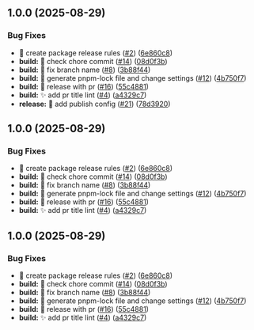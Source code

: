 ## 1.0.0 (2025-08-29)

### Bug Fixes

* :rocket: create package release rules ([#2](https://github.com/FlarianWeb/frontend-preset/issues/2)) ([6e860c8](https://github.com/FlarianWeb/frontend-preset/commit/6e860c8fdab875820b3d4a8584c12a343adfc4f6))
* **build:** :bug: check chore commit ([#14](https://github.com/FlarianWeb/frontend-preset/issues/14)) ([08d0f3b](https://github.com/FlarianWeb/frontend-preset/commit/08d0f3bae4ddc8c0a4987db8b758475f98c404a7))
* **build:** :bug: fix branch name ([#8](https://github.com/FlarianWeb/frontend-preset/issues/8)) ([3b88f44](https://github.com/FlarianWeb/frontend-preset/commit/3b88f44408a1643beeac1c57fe7024cd9454281e))
* **build:** :bug: generate pnpm-lock file and change settings ([#12](https://github.com/FlarianWeb/frontend-preset/issues/12)) ([4b750f7](https://github.com/FlarianWeb/frontend-preset/commit/4b750f7c5971b7c74530abbaad458bdf5223011c))
* **build:** :bug: release with pr ([#16](https://github.com/FlarianWeb/frontend-preset/issues/16)) ([55c4881](https://github.com/FlarianWeb/frontend-preset/commit/55c4881d352cbee0693d82afaabe254082c06a18))
* **build:** :sparkles: add pr title lint ([#4](https://github.com/FlarianWeb/frontend-preset/issues/4)) ([a4329c7](https://github.com/FlarianWeb/frontend-preset/commit/a4329c77a9e8531328e9a67b8afab0d724081cb5))
* **release:** :bug: add publish config ([#21](https://github.com/FlarianWeb/frontend-preset/issues/21)) ([78d3920](https://github.com/FlarianWeb/frontend-preset/commit/78d3920ccfa4a30e80f9b03432c032761f3d30cb))

## 1.0.0 (2025-08-29)

### Bug Fixes

* :rocket: create package release rules ([#2](https://github.com/FlarianWeb/frontend-preset/issues/2)) ([6e860c8](https://github.com/FlarianWeb/frontend-preset/commit/6e860c8fdab875820b3d4a8584c12a343adfc4f6))
* **build:** :bug: check chore commit ([#14](https://github.com/FlarianWeb/frontend-preset/issues/14)) ([08d0f3b](https://github.com/FlarianWeb/frontend-preset/commit/08d0f3bae4ddc8c0a4987db8b758475f98c404a7))
* **build:** :bug: fix branch name ([#8](https://github.com/FlarianWeb/frontend-preset/issues/8)) ([3b88f44](https://github.com/FlarianWeb/frontend-preset/commit/3b88f44408a1643beeac1c57fe7024cd9454281e))
* **build:** :bug: generate pnpm-lock file and change settings ([#12](https://github.com/FlarianWeb/frontend-preset/issues/12)) ([4b750f7](https://github.com/FlarianWeb/frontend-preset/commit/4b750f7c5971b7c74530abbaad458bdf5223011c))
* **build:** :bug: release with pr ([#16](https://github.com/FlarianWeb/frontend-preset/issues/16)) ([55c4881](https://github.com/FlarianWeb/frontend-preset/commit/55c4881d352cbee0693d82afaabe254082c06a18))
* **build:** :sparkles: add pr title lint ([#4](https://github.com/FlarianWeb/frontend-preset/issues/4)) ([a4329c7](https://github.com/FlarianWeb/frontend-preset/commit/a4329c77a9e8531328e9a67b8afab0d724081cb5))

## 1.0.0 (2025-08-29)

### Bug Fixes

* :rocket: create package release rules ([#2](https://github.com/FlarianWeb/frontend-preset/issues/2)) ([6e860c8](https://github.com/FlarianWeb/frontend-preset/commit/6e860c8fdab875820b3d4a8584c12a343adfc4f6))
* **build:** :bug: check chore commit ([#14](https://github.com/FlarianWeb/frontend-preset/issues/14)) ([08d0f3b](https://github.com/FlarianWeb/frontend-preset/commit/08d0f3bae4ddc8c0a4987db8b758475f98c404a7))
* **build:** :bug: fix branch name ([#8](https://github.com/FlarianWeb/frontend-preset/issues/8)) ([3b88f44](https://github.com/FlarianWeb/frontend-preset/commit/3b88f44408a1643beeac1c57fe7024cd9454281e))
* **build:** :bug: generate pnpm-lock file and change settings ([#12](https://github.com/FlarianWeb/frontend-preset/issues/12)) ([4b750f7](https://github.com/FlarianWeb/frontend-preset/commit/4b750f7c5971b7c74530abbaad458bdf5223011c))
* **build:** :bug: release with pr ([#16](https://github.com/FlarianWeb/frontend-preset/issues/16)) ([55c4881](https://github.com/FlarianWeb/frontend-preset/commit/55c4881d352cbee0693d82afaabe254082c06a18))
* **build:** :sparkles: add pr title lint ([#4](https://github.com/FlarianWeb/frontend-preset/issues/4)) ([a4329c7](https://github.com/FlarianWeb/frontend-preset/commit/a4329c77a9e8531328e9a67b8afab0d724081cb5))
